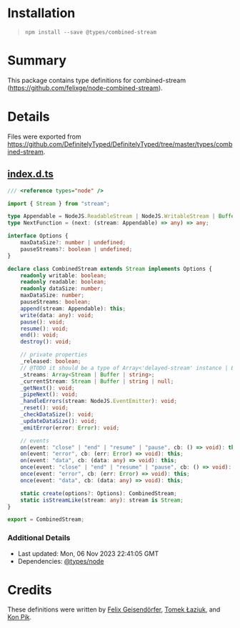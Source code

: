 # Installation
> `npm install --save @types/combined-stream`

# Summary
This package contains type definitions for combined-stream (https://github.com/felixge/node-combined-stream).

# Details
Files were exported from https://github.com/DefinitelyTyped/DefinitelyTyped/tree/master/types/combined-stream.
## [index.d.ts](https://github.com/DefinitelyTyped/DefinitelyTyped/tree/master/types/combined-stream/index.d.ts)
````ts
/// <reference types="node" />

import { Stream } from "stream";

type Appendable = NodeJS.ReadableStream | NodeJS.WritableStream | Buffer | string | NextFunction;
type NextFunction = (next: (stream: Appendable) => any) => any;

interface Options {
    maxDataSize?: number | undefined;
    pauseStreams?: boolean | undefined;
}

declare class CombinedStream extends Stream implements Options {
    readonly writable: boolean;
    readonly readable: boolean;
    readonly dataSize: number;
    maxDataSize: number;
    pauseStreams: boolean;
    append(stream: Appendable): this;
    write(data: any): void;
    pause(): void;
    resume(): void;
    end(): void;
    destroy(): void;

    // private properties
    _released: boolean;
    // @TODO it should be a type of Array<'delayed-stream' instance | Buffer | string>
    _streams: Array<Stream | Buffer | string>;
    _currentStream: Stream | Buffer | string | null;
    _getNext(): void;
    _pipeNext(): void;
    _handleErrors(stream: NodeJS.EventEmitter): void;
    _reset(): void;
    _checkDataSize(): void;
    _updateDataSize(): void;
    _emitError(error: Error): void;

    // events
    on(event: "close" | "end" | "resume" | "pause", cb: () => void): this;
    on(event: "error", cb: (err: Error) => void): this;
    on(event: "data", cb: (data: any) => void): this;
    once(event: "close" | "end" | "resume" | "pause", cb: () => void): this;
    once(event: "error", cb: (err: Error) => void): this;
    once(event: "data", cb: (data: any) => void): this;

    static create(options?: Options): CombinedStream;
    static isStreamLike(stream: any): stream is Stream;
}

export = CombinedStream;

````

### Additional Details
 * Last updated: Mon, 06 Nov 2023 22:41:05 GMT
 * Dependencies: [@types/node](https://npmjs.com/package/@types/node)

# Credits
These definitions were written by [Felix Geisendörfer](https://github.com/felixge), [Tomek Łaziuk](https://github.com/tlaziuk), and [Kon Pik](https://github.com/konpikwastaken).
